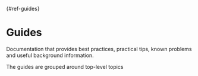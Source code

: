 [](){#ref-guides}
# Guides

Documentation that provides best practices, practical tips, known problems and useful background information.

The guides are grouped around top-level topics

